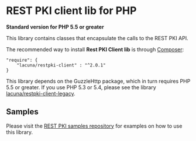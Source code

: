 REST PKI client lib for PHP
===========================
**Standard version for PHP 5.5 or greater**
 
This library contains classes that encapsulate the calls to the REST PKI API.

The recommended way to install **Rest PKI Client lib** is through [Composer](http://getcomposer.org):

    "require": {
        "lacuna/restpki-client" : "^2.0.1"
    }

This library depends on the GuzzleHttp package, which in turn requires PHP 5.5 or greater. If you use PHP 5.3 or
5.4, please see the library [lacuna/restpki-client-legacy](https://github.com/LacunaSoftware/RestPkiPhpClientLegacy).

Samples
-------

Please visit the [REST PKI samples repository](https://github.com/LacunaSoftware/RestPkiSamples/tree/master/PHP)
for examples on how to use this library.
